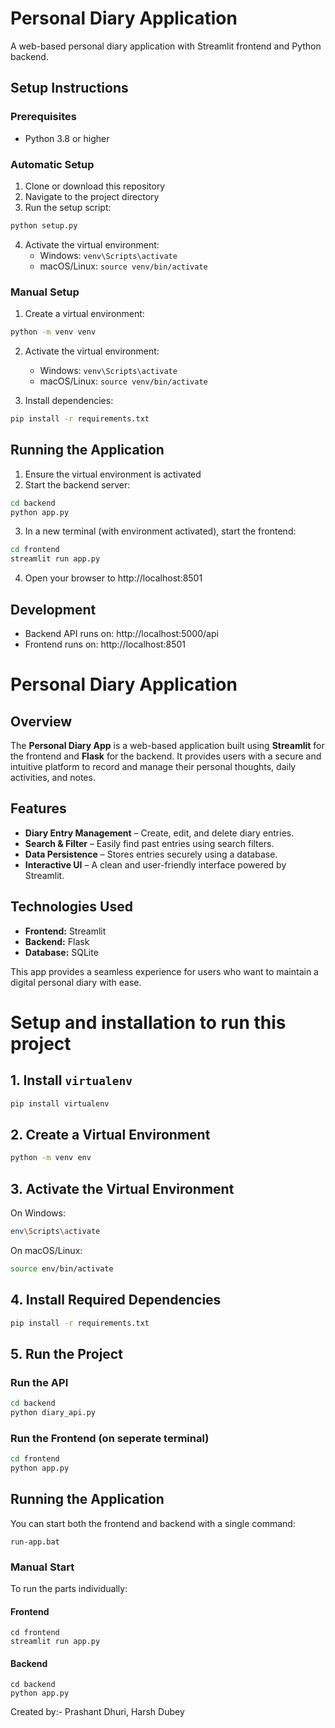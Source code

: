 # Personal Diary Application

A web-based personal diary application with Streamlit frontend and Python backend.

## Setup Instructions

### Prerequisites
- Python 3.8 or higher

### Automatic Setup

1. Clone or download this repository
2. Navigate to the project directory
3. Run the setup script:

```bash
python setup.py
```

4. Activate the virtual environment:
   - Windows: `venv\Scripts\activate`
   - macOS/Linux: `source venv/bin/activate`

### Manual Setup

1. Create a virtual environment:
```bash
python -m venv venv
```

2. Activate the virtual environment:
   - Windows: `venv\Scripts\activate`
   - macOS/Linux: `source venv/bin/activate`

3. Install dependencies:
```bash
pip install -r requirements.txt
```

## Running the Application

1. Ensure the virtual environment is activated
2. Start the backend server:
```bash
cd backend
python app.py
```
3. In a new terminal (with environment activated), start the frontend:
```bash
cd frontend
streamlit run app.py
```
4. Open your browser to http://localhost:8501

## Development

- Backend API runs on: http://localhost:5000/api
- Frontend runs on: http://localhost:8501

# Personal Diary Application

## Overview
The **Personal Diary App** is a web-based application built using **Streamlit** for the frontend and **Flask** for the backend. It provides users with a secure and intuitive platform to record and manage their personal thoughts, daily activities, and notes.

## Features
- **Diary Entry Management** – Create, edit, and delete diary entries.
- **Search & Filter** – Easily find past entries using search filters.
- **Data Persistence** – Stores entries securely using a database.
- **Interactive UI** – A clean and user-friendly interface powered by Streamlit.

## Technologies Used
- **Frontend:** Streamlit
- **Backend:** Flask
- **Database:** SQLite

This app provides a seamless experience for users who want to maintain a digital personal diary with ease.

# Setup and installation to run this project

## 1. Install `virtualenv`

```sh
pip install virtualenv
```

## 2. Create a Virtual Environment

```sh
python -m venv env
```

## 3. Activate the Virtual Environment

On Windows:

```sh
env\Scripts\activate
```

On macOS/Linux:

```sh
source env/bin/activate
```

## 4. Install Required Dependencies

```sh
pip install -r requirements.txt
```

## 5. Run the Project

### Run the API

```sh
cd backend
python diary_api.py
```

### Run the Frontend (on seperate terminal)

```sh
cd frontend
python app.py
```

## Running the Application

You can start both the frontend and backend with a single command:

```
run-app.bat
```

### Manual Start

To run the parts individually:

#### Frontend
```
cd frontend
streamlit run app.py
```

#### Backend
```
cd backend
python app.py
```

Created by:-
Prashant Dhuri,
Harsh Dubey
